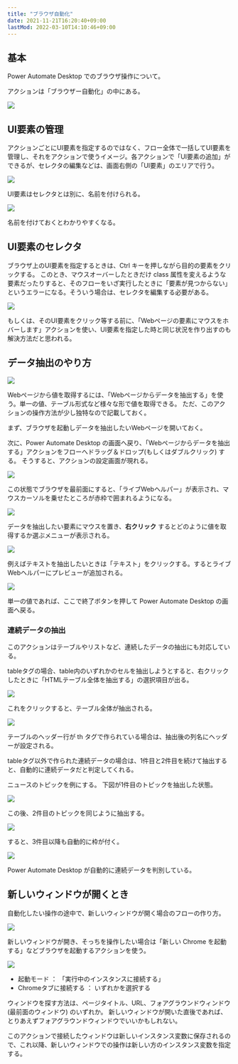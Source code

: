 ```yaml
---
title: "ブラウザ自動化"
date: 2021-11-21T16:20:40+09:00
lastMod: 2022-03-10T14:10:46+09:00
---
```


## 基本
Power Automate Desktop でのブラウザ操作について。

アクションは「ブラウザー自動化」の中にある。

![](2021-11-21-18-18-06.png)

## UI要素の管理
アクションごとにUI要素を指定するのではなく、フロー全体で一括してUI要素を管理し、それをアクションで使うイメージ。各アクションで「UI要素の追加」ができるが、セレクタの編集などは、画面右側の「UI要素」のエリアで行う。

![](2021-11-23-17-00-24.png)

UI要素はセレクタとは別に、名前を付けられる。

![](2021-11-23-17-04-04.png)

名前を付けておくとわかりやすくなる。

## UI要素のセレクタ
ブラウザ上のUI要素を指定するときは、Ctrl キーを押しながら目的の要素をクリックする。
このとき、マウスオーバーしたときだけ class 属性を変えるような要素だったりすると、そのフローをいざ実行したときに「要素が見つからない」というエラーになる。そういう場合は、セレクタを編集する必要がある。

![](2021-11-23-17-14-41.png)

もしくは、そのUI要素をクリック等する前に、「Webページの要素にマウスをホバーします」アクションを使い、UI要素を指定した時と同じ状況を作り出すのも解決方法だと思われる。

## データ抽出のやり方
![](2021-12-25-16-12-00.png)

Webページから値を取得するには、「Webページからデータを抽出する」を使う。単一の値、テーブル形式など様々な形で値を取得できる。
ただ、このアクションの操作方法が少し独特なので記載しておく。

まず、ブラウザを起動しデータを抽出したいWebページを開いておく。

次に、Power Automate Desktop の画面へ戻り、「Webページからデータを抽出する」アクションをフローへドラッグ＆ドロップ(もしくはダブルクリック) する。
そうすると、アクションの設定画面が現れる。

![](2021-12-25-16-15-13.png)

この状態でブラウザを最前面にすると、「ライブWebヘルパー」が表示され、マウスカーソルを乗せたところが赤枠で囲まれるようになる。

![](2022-04-04-16-43-14.png)

データを抽出したい要素にマウスを置き、__右クリック__ するとどのように値を取得するか選ぶメニューが表示される。

![](2022-04-04-16-15-18.png)

例えばテキストを抽出したいときは「テキスト」をクリックする。するとライブWebヘルパーにプレビューが追加される。

![](2022-04-04-16-42-12.png)

単一の値であれば、ここで終了ボタンを押して Power Automate Desktop の画面へ戻る。

### 連続データの抽出

このアクションはテーブルやリストなど、連続したデータの抽出にも対応している。

tableタグの場合、table内のいずれかのセルを抽出しようとすると、右クリックしたときに「HTMLテーブル全体を抽出する」の選択項目が出る。

![](2022-04-05-10-11-35.png)

これをクリックすると、テーブル全体が抽出される。

![](2022-04-05-10-15-10.png)

テーブルのヘッダー行が th タグで作られている場合は、抽出後の列名にヘッダーが設定される。

tableタグ以外で作られた連続データの場合は、1件目と2件目を続けて抽出すると、自動的に連続データだと判定してくれる。

ニュースのトピックを例にする。
下図が1件目のトピックを抽出した状態。

![](2022-04-04-16-41-40.png)

この後、2件目のトピックを同じように抽出する。

![](2022-04-04-16-26-22.png)

すると、3件目以降も自動的に枠が付く。

![](2022-04-04-16-40-26.png)

Power Automate Desktop が自動的に連続データを判別している。

## 新しいウィンドウが開くとき
自動化したい操作の途中で、新しいウィンドウが開く場合のフローの作り方。

![](2022-03-10-13-56-53.png)

新しいウィンドウが開き、そっちを操作したい場合は「新しい Chrome を起動する」などブラウザを起動するアクションを使う。

![](2022-03-10-14-09-50.png)

* 起動モード ： 「実行中のインスタンスに接続する」
* Chromeタブに接続する ： いずれかを選択する

ウィンドウを探す方法は、ページタイトル、URL、フォアグラウンドウィンドウ (最前面のウィンドウ) のいずれか。
新しいウィンドウが開いた直後であれば、とりあえずフォアグラウンドウィンドウでいいかもしれない。

このアクションで接続したウィンドウは新しいインスタンス変数に保存されるので、これ以降、新しいウィンドウでの操作は新しい方のインスタンス変数を指定する。
